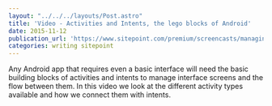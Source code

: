 ```yaml
---
layout: "../../../layouts/Post.astro"
title: 'Video - Activities and Intents, the lego blocks of Android'
date: 2015-11-12
publication_url: 'https://www.sitepoint.com/premium/screencasts/managing-android-interfaces-with-activities-and-intents'
categories: writing sitepoint
---
```


Any Android app that requires even a basic interface will need the basic building blocks of activities and intents to manage interface screens and the flow between them. In this video we look at the different activity types available and how we connect them with intents.
